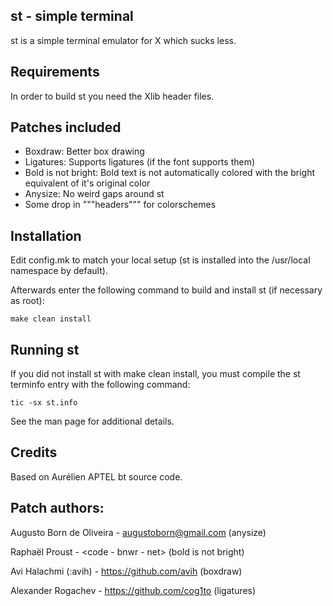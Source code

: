st - simple terminal
--------------------

st is a simple terminal emulator for X which sucks less.


Requirements
------------

In order to build st you need the Xlib header files.


Patches included
----------------

- Boxdraw:
    Better box drawing
- Ligatures:
    Supports ligatures (if the font supports them)
- Bold is not bright:
    Bold text is not automatically colored with the bright equivalent of it's original color
- Anysize:
    No weird gaps around st
- Some drop in """headers""" for colorschemes


Installation
------------
Edit config.mk to match your local setup (st is installed into
the /usr/local namespace by default).

Afterwards enter the following command to build and install st (if
necessary as root):

    make clean install

Running st
----------
If you did not install st with make clean install, you must compile
the st terminfo entry with the following command:

    tic -sx st.info

See the man page for additional details.

Credits
-------
Based on Aurélien APTEL <aurelien dot aptel at gmail dot com> bt source code.

Patch authors:
--------------

Augusto Born de Oliveira - augustoborn@gmail.com (anysize)

Raphaël Proust - <code - bnwr - net> (bold is not bright)

Avi Halachmi (:avih) - https://github.com/avih (boxdraw)

Alexander Rogachev - https://github.com/cog1to (ligatures)
